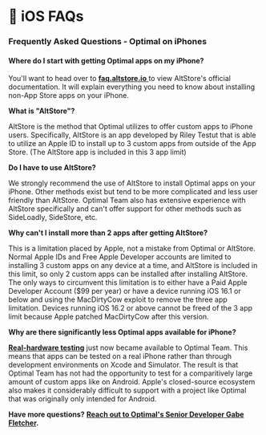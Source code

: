 # 🍏 iOS FAQs

### Frequently Asked Questions - Optimal on iPhones

#### Where do I start with getting Optimal apps on my iPhone?

You'll want to head over to [**faq.altstore.io** ](https://faq.altstore.io)to view AltStore's official documentation. It will explain everything you need to know about installing non-App Store apps on your iPhone.&#x20;

**What is "AltStore"?**

AltStore is the method that Optimal utilizes to offer custom apps to iPhone users. Specifically, AltStore is an app developed by Riley Testut that is able to utilize an Apple ID to install up to 3 custom apps from outside of the App Store. (The AltStore app is included in this 3 app limit)

**Do I have to use AltStore?**

We strongly recommend the use of AltStore to install Optimal apps on your iPhone. Other methods exist but tend to be more complicated and less user friendly than AltStore. Optimal Team also has extensive experience with AltStore specifically and can't offer support for other methods such as SideLoadly, SideStore, etc.&#x20;

**Why can't I install more than 2 apps after getting AltStore?**

This is a limitation placed by Apple, not a mistake from Optimal or AltStore. Normal Apple IDs and Free Apple Developer accounts are limited to installing 3 custom apps on any device at a time, and AltStore is included in this limit, so only 2 custom apps can be installed after installing AltStore. The only ways to circumvent this limitation is to either have a Paid Apple Developer Account ($99 per year) or have a device running iOS 16.1 or below and using the MacDirtyCow exploit to remove the three app limitation. Devices running iOS 16.2 or above cannot be freed of the 3 app limit because Apple patched MacDirtyCow after this version.

**Why are there significantly less Optimal apps available for iPhone?**

[**Real-hardware testing**](../documentation/optimal-on-readymag/real-hardware-testing.md) just now became available to Optimal Team. This means that apps can be tested on a real iPhone rather than through development environments on Xcode and Simulator. The result is that Optimal Team has not had the opportunity to test for a comparitively large amount of custom apps like on Android. Apple's closed-source ecosystem also makes it considerably difficult to support with a project like Optimal that was originally only intended for Android.&#x20;

**Have more questions?** [**Reach out to Optimal's Senior Developer Gabe Fletcher**](https://dub.sh/gabe)**.**
